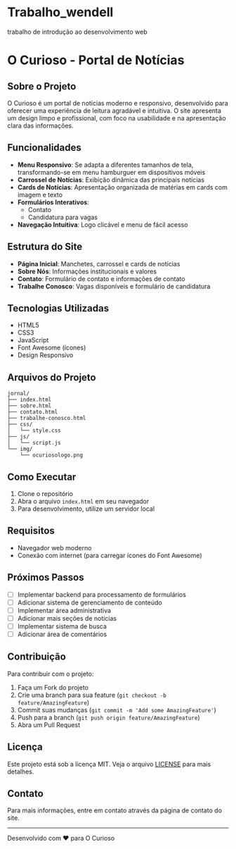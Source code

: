 # Trabalho_wendell
trabalho de introdução ao desenvolvimento web
# O Curioso - Portal de Notícias

## Sobre o Projeto
O Curioso é um portal de notícias moderno e responsivo, desenvolvido para oferecer uma experiência de leitura agradável e intuitiva. O site apresenta um design limpo e profissional, com foco na usabilidade e na apresentação clara das informações.

## Funcionalidades
- **Menu Responsivo**: Se adapta a diferentes tamanhos de tela, transformando-se em menu hamburguer em dispositivos móveis
- **Carrossel de Notícias**: Exibição dinâmica das principais notícias
- **Cards de Notícias**: Apresentação organizada de matérias em cards com imagem e texto
- **Formulários Interativos**: 
  - Contato
  - Candidatura para vagas
- **Navegação Intuitiva**: Logo clicável e menu de fácil acesso

## Estrutura do Site
- **Página Inicial**: Manchetes, carrossel e cards de notícias
- **Sobre Nós**: Informações institucionais e valores
- **Contato**: Formulário de contato e informações de contato
- **Trabalhe Conosco**: Vagas disponíveis e formulário de candidatura

## Tecnologias Utilizadas
- HTML5
- CSS3
- JavaScript
- Font Awesome (ícones)
- Design Responsivo

## Arquivos do Projeto
```
jornal/
├── index.html
├── sobre.html
├── contato.html
├── trabalhe-conosco.html
├── css/
│   └── style.css
├── js/
│   └── script.js
└── img/
    └── ocuriosologo.png
```

## Como Executar
1. Clone o repositório
2. Abra o arquivo `index.html` em seu navegador
3. Para desenvolvimento, utilize um servidor local

## Requisitos
- Navegador web moderno
- Conexão com internet (para carregar ícones do Font Awesome)

## Próximos Passos
- [ ] Implementar backend para processamento de formulários
- [ ] Adicionar sistema de gerenciamento de conteúdo
- [ ] Implementar área administrativa
- [ ] Adicionar mais seções de notícias
- [ ] Implementar sistema de busca
- [ ] Adicionar área de comentários

## Contribuição
Para contribuir com o projeto:
1. Faça um Fork do projeto
2. Crie uma branch para sua feature (`git checkout -b feature/AmazingFeature`)
3. Commit suas mudanças (`git commit -m 'Add some AmazingFeature'`)
4. Push para a branch (`git push origin feature/AmazingFeature`)
5. Abra um Pull Request

## Licença
Este projeto está sob a licença MIT. Veja o arquivo [LICENSE](LICENSE) para mais detalhes.

## Contato
Para mais informações, entre em contato através da página de contato do site.

---
Desenvolvido com ❤️ para O Curioso
